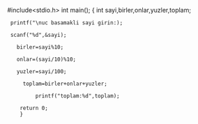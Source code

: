  #include<stdio.h>
  int main();
  {
     int sayi,birler,onlar,yuzler,toplam;
     
     printf("\nuc basamakli sayi girin:);
     
     scanf("%d",&sayi);
     
       birler=sayi%10;
       
       onlar=(sayi/10)%10;
       
       yuzler=sayi/100;
       
         toplam=birler+onlar+yuzler;  
         
             printf("toplam:%d",toplam);
        
        return 0;
        }
  
  
  
